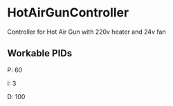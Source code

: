 # HotAirGunController
Controller for Hot Air Gun with 220v heater and 24v fan

## Workable PIDs
P: 60

I: 3

D: 100

